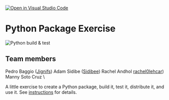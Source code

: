 [![Open in Visual Studio Code](https://classroom.github.com/assets/open-in-vscode-c66648af7eb3fe8bc4f294546bfd86ef473780cde1dea487d3c4ff354943c9ae.svg)](https://classroom.github.com/online_ide?assignment_repo_id=9088947&assignment_repo_type=AssignmentRepo)
# Python Package Exercise


![Python build & test](https://github.com/software-students-fall2022/python-package-exercise-project-3-team-3/actions/workflows/build.yaml/badge.svg)

## Team members
Pedro Baggio ([Jignifs](https://github.com/Jignifs))
Adam Sidibe ([Sidibee](https://github.com/sidibee))
Rachel Andhol [rachel0lehcar](https://github.com/rachel0lehcar))
Manny Soto Cruz \


A little exercise to create a Python package, build it, test it, distribute it, and use it. See [instructions](./instructions.md) for details.
